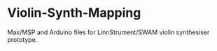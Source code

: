 # Violin-Synth-Mapping
Max/MSP and Arduino files for LinnStrument/SWAM violin synthesiser prototype.
